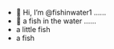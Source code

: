 - 👋 Hi, I’m @fishinwater1 ......
- 👋 a fish in the water ......
- a little fish 
- a fish 


<!---
fishinwater1/fishinwater1 is a ✨ special ✨ repository because its `README.md` (this file) appears on your GitHub profile.
You can click the Preview link to take a look at your changes.
--->
